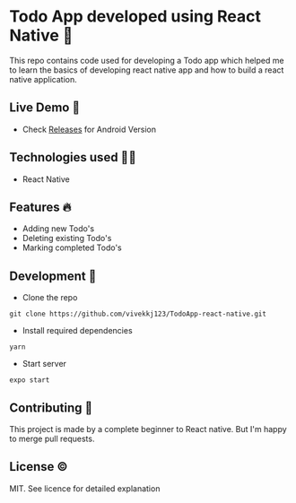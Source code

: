 # Todo App developed using React Native 📝

This repo contains code used for developing a Todo app which helped me to learn the basics of developing react native app and how to build a react native application.

## Live Demo 🙌

- Check [Releases](https://github.com/vivekkj123/TodoApp-react-native/releases/) for Android Version

## Technologies used 👨‍💻

- React Native

## Features 🔥

- Adding new Todo's
- Deleting existing Todo's
- Marking completed Todo's

## Development 🤸

- Clone the repo
```
git clone https://github.com/vivekkj123/TodoApp-react-native.git
```
- Install required dependencies
```
yarn
```
- Start server
```
expo start
```

## Contributing 🎯

This project is made by a complete beginner to React native. But I'm happy to merge pull requests. 

## License ©️

MIT. See licence for detailed explanation

